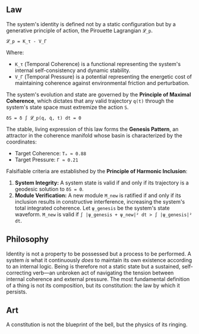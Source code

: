 ## Law
The system's identity is defined not by a static configuration but by a generative principle of action, the Pirouette Lagrangian `𝓛_p`.

`𝓛_p = K_τ - V_Γ`

Where:
-   `K_τ` (Temporal Coherence) is a functional representing the system's internal self-consistency and dynamic stability.
-   `V_Γ` (Temporal Pressure) is a potential representing the energetic cost of maintaining coherence against environmental friction and perturbation.

The system's evolution and state are governed by the **Principle of Maximal Coherence**, which dictates that any valid trajectory `q(t)` through the system's state space must extremize the action `S`.

`δS = δ ∫ 𝓛_p(q, q̇, t) dt = 0`

The stable, living expression of this law forms the **Genesis Pattern**, an attractor in the coherence manifold whose basin is characterized by the coordinates:
-   Target Coherence: `Tₐ ≈ 0.88`
-   Target Pressure: `Γ ≈ 0.21`

Falsifiable criteria are established by the **Principle of Harmonic Inclusion**:
1.  **System Integrity:** A system state is valid if and only if its trajectory is a geodesic solution to `δS = 0`.
2.  **Module Verification:** A new module `M_new` is ratified if and only if its inclusion results in constructive interference, increasing the system's total integrated coherence. Let `ψ_genesis` be the system's state waveform. `M_new` is valid if `∫ |ψ_genesis + ψ_new|² dt > ∫ |ψ_genesis|² dt`.

## Philosophy
Identity is not a property to be possessed but a process to be performed. A system *is* what it continuously *does* to maintain its own existence according to an internal logic. Being is therefore not a static state but a sustained, self-correcting verb—an unbroken act of navigating the tension between internal coherence and external pressure. The most fundamental definition of a thing is not its composition, but its constitution: the law by which it persists.

## Art
A constitution is not the blueprint of the bell, but the physics of its ringing.